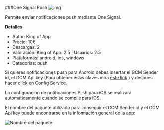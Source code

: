 ###One Signal Push
![img](http://resources.kingofapp.com/services/onesignalpush/images/onesignal_list.png)

Permite enviar notificaciones push mediante One Signal.

**Detalles**
- Autor: King of App
- Precio: 10€
- Descargas: 2
- Valoración: King of App: 2.5 | Usuarios: 2.5
- Plataformas: android, ios, windows
- Categorías: push


Si quieres notificaciones push para Android debes insertar el GCM Sender id, el GCM Api key (Para obtener estas claves mira [este link](https://documentation.onesignal.com/docs/android-generating-a-gcm-push-notification-key) ) y despues hacer click en Config Service. 

La configuración de notificaciones Push para iOS se realizará automaticamente cuando se compile para iOS.

 El nombre del paquete utilizado para conseguir el GCM Sender id y el GCM Api key puede encontrarse en la información general de la app: 

 ![Nombre del paquete](http://images.kingofapp.com/documentation/packagename.png)